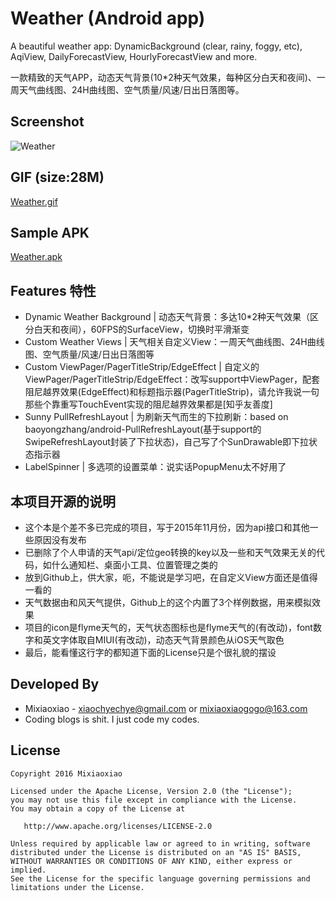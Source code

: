 Weather (Android app)
===============

A beautiful weather app: DynamicBackground (clear, rainy, foggy, etc), AqiView, DailyForecastView, HourlyForecastView and more.

一款精致的天气APP，动态天气背景(10*2种天气效果，每种区分白天和夜间)、一周天气曲线图、24H曲线图、空气质量/风速/日出日落图等。

Screenshot
-----

![Weather](https://raw.github.com/Mixiaoxiao/Weather/master/Screenshot1.jpg)  

GIF (size:28M)
-----

[Weather.gif](https://raw.github.com/Mixiaoxiao/Weather/master/Weather.gif)  


Sample APK
-----

[Weather.apk](https://raw.github.com/Mixiaoxiao/Weather/master/Weather.apk)


Features 特性
-----

* Dynamic Weather Background | 动态天气背景：多达10*2种天气效果（区分白天和夜间），60FPS的SurfaceView，切换时平滑渐变
* Custom Weather Views | 天气相关自定义View：一周天气曲线图、24H曲线图、空气质量/风速/日出日落图等
* Custom ViewPager/PagerTitleStrip/EdgeEffect | 自定义的ViewPager/PagerTitleStrip/EdgeEffect：改写support中ViewPager，配套阻尼越界效果(EdgeEffect)和标题指示器(PagerTitleStrip)，请允许我说一句那些个靠重写TouchEvent实现的阻尼越界效果都是[知乎友善度]
* Sunny PullRefreshLayout | 为刷新天气而生的下拉刷新：based on baoyongzhang/android-PullRefreshLayout(基于support的SwipeRefreshLayout封装了下拉状态)，自己写了个SunDrawable即下拉状态指示器
* LabelSpinner | 多选项的设置菜单：说实话PopupMenu太不好用了


本项目开源的说明
-----

* 这个本是个差不多已完成的项目，写于2015年11月份，因为api接口和其他一些原因没有发布
* 已删除了个人申请的天气api/定位geo转换的key以及一些和天气效果无关的代码，如什么通知栏、桌面小工具、位置管理之类的
* 放到Github上，供大家，呃，不能说是学习吧，在自定义View方面还是值得一看的
* 天气数据由和风天气提供，Github上的这个内置了3个样例数据，用来模拟效果
* 项目的icon是flyme天气的，天气状态图标也是flyme天气的(有改动)，font数字和英文字体取自MIUI(有改动)，动态天气背景颜色从iOS天气取色
* 最后，能看懂这行字的都知道下面的License只是个很礼貌的摆设


Developed By
------------

* Mixiaoxiao - <xiaochyechye@gmail.com> or <mixiaoxiaogogo@163.com>
* Coding blogs is shit. I just code my codes.


License
-----------

    Copyright 2016 Mixiaoxiao

    Licensed under the Apache License, Version 2.0 (the "License");
    you may not use this file except in compliance with the License.
    You may obtain a copy of the License at

       http://www.apache.org/licenses/LICENSE-2.0

    Unless required by applicable law or agreed to in writing, software
    distributed under the License is distributed on an "AS IS" BASIS,
    WITHOUT WARRANTIES OR CONDITIONS OF ANY KIND, either express or implied.
    See the License for the specific language governing permissions and
    limitations under the License.
